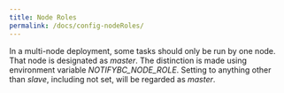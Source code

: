 ```yaml
---
title: Node Roles
permalink: /docs/config-nodeRoles/
---
```


In a multi-node deployment, some tasks should only be run by one node. That node is designated as _master_. The distinction is made using environment variable _NOTIFYBC_NODE_ROLE_. Setting to anything other than _slave_, including not set, will be regarded as _master_.
